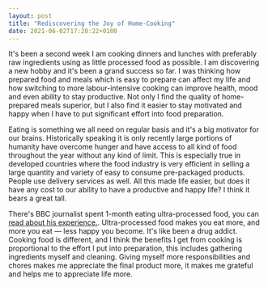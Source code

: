 ```yaml
---
layout: post
title: "Rediscovering the Joy of Home-Cooking"
date: 2021-06-02T17:20:22+0100
---
```


It's been a second week I am cooking dinners and lunches with preferably raw ingredients using as little processed food as possible. I am discovering a new hobby and it's been a grand success so far. I was thinking how prepared food and meals which is easy to prepare can affect my life and how switching to more labour-intensive cooking can improve health, mood and even ability to stay productive. Not only I find the quality of home-prepared meals superior, but I also find it easier to stay motivated and happy when I have to put significant effort into food preparation. 

Eating is something we all need on regular basis and it's a big motivator for our brains. Historically speaking it is only recently large portions of humanity have overcome hunger and have access to all kind of food throughout the year without any kind of limit. This is especially true in developed countries where the food industry is very efficient in selling a large quantity and variety of easy to consume pre-packaged products. People use delivery services as well. All this made life easier, but does it have any cost to our ability to have a productive and happy life? I think it bears a great tall.

There's BBC journalist spent 1-month eating ultra-processed food, you can [read about his experience.][1]. Ultra-processed food makes you eat more, and more you eat — less happy you become. It's like been a drug addict. Cooking food is different, and I think the benefits I get from cooking is proportional to the effort I put into preparation, this includes gathering ingredients myself and cleaning. Giving myself more responsibilities and chores makes me appreciate the final product more, it makes me grateful and helps me to appreciate life more.

[1]: https://www.bbc.co.uk/food/articles/van_tulleken